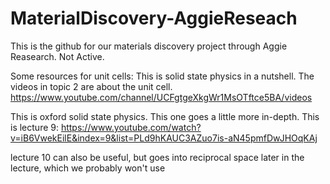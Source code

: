 # MaterialDiscovery-AggieReseach

This is the github for our materials discovery project through Aggie Reasearch. Not Active. 

Some resources for unit cells:
This is solid state physics in a nutshell. The videos in topic 2 are about the unit cell.
https://www.youtube.com/channel/UCFgtgeXkgWr1MsOTftce5BA/videos

This is oxford solid state physics. This one goes a little more in-depth. This is lecture 9:
https://www.youtube.com/watch?v=iB6VwekEilE&index=9&list=PLd9hKAUC3AZuo7is-aN45pmfDwJHOqKAj

lecture 10 can also be useful, but goes into reciprocal space later in the lecture, which we probably won't use
